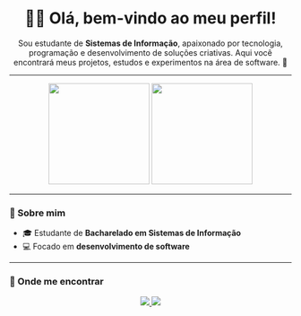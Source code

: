 <h1 align="center">👋🏽 Olá, bem-vindo ao meu perfil!</h1>

<p align="center">
Sou estudante de <b>Sistemas de Informação</b>, apaixonado por tecnologia, programação e desenvolvimento de soluções criativas.  
Aqui você encontrará meus projetos, estudos e experimentos na área de software. 🚀
</p>

---

<div align="center">
  <img height="180em" src="https://github-readme-stats.vercel.app/api?username=LuisHengs&show_icons=true&theme=onedark&include_all_commits=true&count_private=true"/>
  <img height="180em" src="https://github-readme-stats.vercel.app/api/top-langs/?username=LuisHengs&layout=compact&langs_count=7&theme=onedark"/>
</div>

---

### 🌱 Sobre mim
- 🎓 Estudante de **Bacharelado em Sistemas de Informação**  
- 💻 Focado em **desenvolvimento de software**  

---

### 🔗 Onde me encontrar
<div align="center">
  <a href="mailto:luis.hengs@gmail.com" target="_blank">
    <img src="https://img.shields.io/badge/-Gmail-D14836?style=for-the-badge&logo=gmail&logoColor=white">
  </a>
  <a href="https://www.linkedin.com/in/luis-hengs" target="_blank">
    <img src="https://img.shields.io/badge/-LinkedIn-0077B5?style=for-the-badge&logo=linkedin&logoColor=white">
  </a>
</div>







